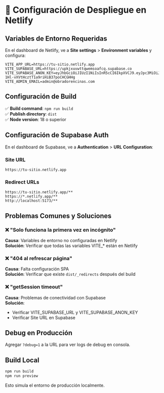# 🚀 Configuración de Despliegue en Netlify

## Variables de Entorno Requeridas

En el dashboard de Netlify, ve a **Site settings** > **Environment variables** y configura:

```
VITE_APP_URL=https://tu-sitio.netlify.app
VITE_SUPABASE_URL=https://upkjxuvwttqwemsoafcq.supabase.co
VITE_SUPABASE_ANON_KEY=eyJhbGciOiJIUzI1NiIsInR5cCI6IkpXVCJ9.eyJpc3MiOiJzdXBhYmFzZSIsInJlZiI6InVwa2p4dXZ3dHRxd2Vtc29hZmNxIiwicm9sZSI6ImFub24iLCJpYXQiOjE3NTUzMTE4OTQsImV4cCI6MjA3MDg4Nzg5NH0.5TUcq1_7xR-1Hl-vXVtHcztT1a9riHiB37poCHCGHHg
VITE_ADMIN_EMAIL=admin@obradorencinas.com
```

## Configuración de Build

✅ **Build command**: `npm run build`  
✅ **Publish directory**: `dist`  
✅ **Node version**: 18 o superior  

## Configuración de Supabase Auth

En el dashboard de Supabase, ve a **Authentication** > **URL Configuration**:

### Site URL
```
https://tu-sitio.netlify.app
```

### Redirect URLs
```
https://tu-sitio.netlify.app/**
https://*.netlify.app/**
http://localhost:5173/**
```

## Problemas Comunes y Soluciones

### ❌ "Solo funciona la primera vez en incógnito"
**Causa**: Variables de entorno no configuradas en Netlify  
**Solución**: Verificar que todas las variables VITE_* están en Netlify

### ❌ "404 al refrescar página"
**Causa**: Falta configuración SPA  
**Solución**: Verificar que existe `dist/_redirects` después del build

### ❌ "getSession timeout"
**Causa**: Problemas de conectividad con Supabase  
**Solución**: 
- Verificar VITE_SUPABASE_URL y VITE_SUPABASE_ANON_KEY
- Verificar Site URL en Supabase

## Debug en Producción

Agregar `?debug=1` a la URL para ver logs de debug en consola.

## Build Local

```bash
npm run build
npm run preview
```

Esto simula el entorno de producción localmente.
